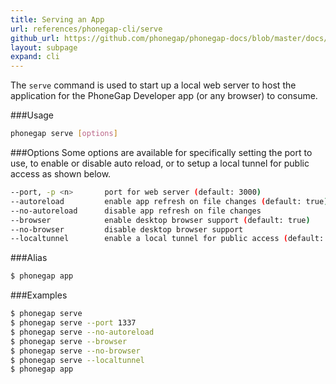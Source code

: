 ```yaml
---
title: Serving an App
url: references/phonegap-cli/serve
github_url: https://github.com/phonegap/phonegap-docs/blob/master/docs/3-references/phonegap-cli/serve.html.md
layout: subpage
expand: cli
---
```


  The `serve` command is used to start up a local web server to host the application for the
  PhoneGap Developer app (or any browser) to consume.

###Usage
```bash
phonegap serve [options]
```       

###Options
  Some options are available for specifically setting the port to use, to enable or disable auto reload,
  or to setup a local tunnel for public access as shown below.

```bash
--port, -p <n>       port for web server (default: 3000)
--autoreload         enable app refresh on file changes (default: true)
--no-autoreload      disable app refresh on file changes
--browser            enable desktop browser support (default: true)
--no-browser         disable desktop browser support
--localtunnel        enable a local tunnel for public access (default: false)
```

###Alias
```bash
$ phonegap app
```    

###Examples
```bash
$ phonegap serve
$ phonegap serve --port 1337
$ phonegap serve --no-autoreload
$ phonegap serve --browser
$ phonegap serve --no-browser
$ phonegap serve --localtunnel
$ phonegap app
```    

